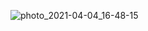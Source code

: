 
![photo_2021-04-04_16-48-15](https://user-images.githubusercontent.com/78889189/113513286-49f79880-9569-11eb-8ef1-95c8bb23842c.jpg)
